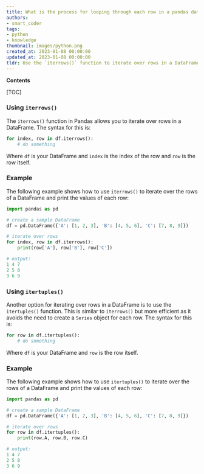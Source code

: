 ```yaml
---
title: What is the process for looping through each row in a pandas dataframe?
authors:
- smart_coder
tags:
- python
- knowledge
thumbnail: images/python.png
created_at: 2023-01-08 00:00:00
updated_at: 2023-01-08 00:00:00
tldr: Use the `iterrows()` function to iterate over rows in a DataFrame in Pandas.
---
```


**Contents**

[TOC]

### Using `iterrows()`
The `iterrows()` function in Pandas allows you to iterate over rows in a DataFrame. The syntax for this is:

```python
for index, row in df.iterrows():
    # do something
```

Where `df` is your DataFrame and `index` is the index of the row and `row` is the row itself.

### Example
The following example shows how to use `iterrows()` to iterate over the rows of a DataFrame and print the values of each row:

```python
import pandas as pd

# create a sample DataFrame
df = pd.DataFrame({'A': [1, 2, 3], 'B': [4, 5, 6], 'C': [7, 8, 9]})

# iterate over rows
for index, row in df.iterrows():
    print(row['A'], row['B'], row['C'])

# output:
1 4 7
2 5 8
3 6 9
```

### Using `itertuples()`
Another option for iterating over rows in a DataFrame is to use the `itertuples()` function. This is similar to `iterrows()` but more efficient as it avoids the need to create a `Series` object for each row. The syntax for this is:

```python
for row in df.itertuples():
    # do something
```

Where `df` is your DataFrame and `row` is the row itself.

### Example
The following example shows how to use `itertuples()` to iterate over the rows of a DataFrame and print the values of each row:

```python
import pandas as pd

# create a sample DataFrame
df = pd.DataFrame({'A': [1, 2, 3], 'B': [4, 5, 6], 'C': [7, 8, 9]})

# iterate over rows
for row in df.itertuples():
    print(row.A, row.B, row.C)

# output:
1 4 7
2 5 8
3 6 9
```
